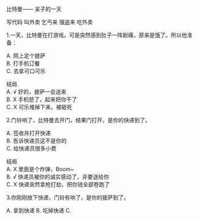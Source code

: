 比特曼——
呆子的一天

写代码 叫外卖
乞丐来
强盗来
吃外卖

1.一天，比特曼在打游戏，可是突然感到肚子一阵剧痛，原来是饿了。所以他准备：

A. 网上定个披萨  
B. 打手机订餐  
C. 去拿可口可乐  

结局  
A. √ 好的，披萨一会送来  
B. X 手机怒了，起来把你干了  
C. X 可乐堆掉下来，被砸死  


2.门铃响了，比特曼去开门，结果门打开，是你的快递到了。

A. 签收并打开快递  
B. 告诉快递员这不是你的  
C. 给快递员很多小费  


结局  
A. X 里面是个炸弹，Boom~  
B. √ 快递员被你的诚实感动了，非要送给你  
C. X 快递突然拿枪打劫，把你钱全部卷跑了  

3.你刚刚放下快递，门铃有响了，是你的披萨到了。

A. 拿到快递
B. 吃掉快递
C. 